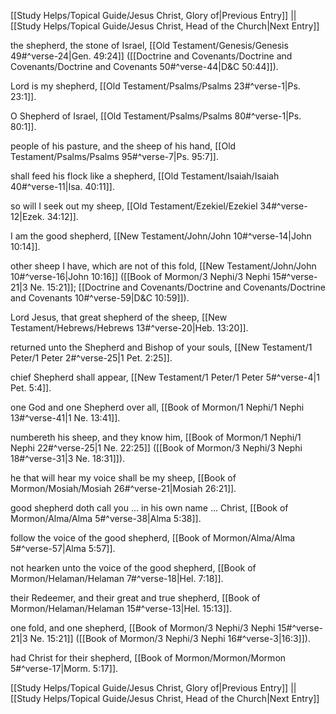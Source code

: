 [[Study Helps/Topical Guide/Jesus Christ, Glory of|Previous Entry]]  ||  [[Study Helps/Topical Guide/Jesus Christ, Head of the Church|Next Entry]]

 the shepherd, the stone of Israel, [[Old Testament/Genesis/Genesis 49#^verse-24|Gen. 49:24]] ([[Doctrine and Covenants/Doctrine and Covenants/Doctrine and Covenants 50#^verse-44|D&C 50:44]]).

 Lord is my shepherd, [[Old Testament/Psalms/Psalms 23#^verse-1|Ps. 23:1]].

 O Shepherd of Israel, [[Old Testament/Psalms/Psalms 80#^verse-1|Ps. 80:1]].

 people of his pasture, and the sheep of his hand, [[Old Testament/Psalms/Psalms 95#^verse-7|Ps. 95:7]].

 shall feed his flock like a shepherd, [[Old Testament/Isaiah/Isaiah 40#^verse-11|Isa. 40:11]].

 so will I seek out my sheep, [[Old Testament/Ezekiel/Ezekiel 34#^verse-12|Ezek. 34:12]].

 I am the good shepherd, [[New Testament/John/John 10#^verse-14|John 10:14]].

 other sheep I have, which are not of this fold, [[New Testament/John/John 10#^verse-16|John 10:16]] ([[Book of Mormon/3 Nephi/3 Nephi 15#^verse-21|3 Ne. 15:21]]; [[Doctrine and Covenants/Doctrine and Covenants/Doctrine and Covenants 10#^verse-59|D&C 10:59]]).

 Lord Jesus, that great shepherd of the sheep, [[New Testament/Hebrews/Hebrews 13#^verse-20|Heb. 13:20]].

 returned unto the Shepherd and Bishop of your souls, [[New Testament/1 Peter/1 Peter 2#^verse-25|1 Pet. 2:25]].

 chief Shepherd shall appear, [[New Testament/1 Peter/1 Peter 5#^verse-4|1 Pet. 5:4]].

 one God and one Shepherd over all, [[Book of Mormon/1 Nephi/1 Nephi 13#^verse-41|1 Ne. 13:41]].

 numbereth his sheep, and they know him, [[Book of Mormon/1 Nephi/1 Nephi 22#^verse-25|1 Ne. 22:25]] ([[Book of Mormon/3 Nephi/3 Nephi 18#^verse-31|3 Ne. 18:31]]).

 he that will hear my voice shall be my sheep, [[Book of Mormon/Mosiah/Mosiah 26#^verse-21|Mosiah 26:21]].

 good shepherd doth call you ... in his own name ... Christ, [[Book of Mormon/Alma/Alma 5#^verse-38|Alma 5:38]].

 follow the voice of the good shepherd, [[Book of Mormon/Alma/Alma 5#^verse-57|Alma 5:57]].

 not hearken unto the voice of the good shepherd, [[Book of Mormon/Helaman/Helaman 7#^verse-18|Hel. 7:18]].

 their Redeemer, and their great and true shepherd, [[Book of Mormon/Helaman/Helaman 15#^verse-13|Hel. 15:13]].

 one fold, and one shepherd, [[Book of Mormon/3 Nephi/3 Nephi 15#^verse-21|3 Ne. 15:21]] ([[Book of Mormon/3 Nephi/3 Nephi 16#^verse-3|16:3]]).

 had Christ for their shepherd, [[Book of Mormon/Mormon/Mormon 5#^verse-17|Morm. 5:17]].

[[Study Helps/Topical Guide/Jesus Christ, Glory of|Previous Entry]]  ||  [[Study Helps/Topical Guide/Jesus Christ, Head of the Church|Next Entry]]